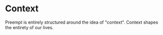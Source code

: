 # Context

Preempt is entirely structured around the idea of "context". Context shapes the entirety of our lives.
